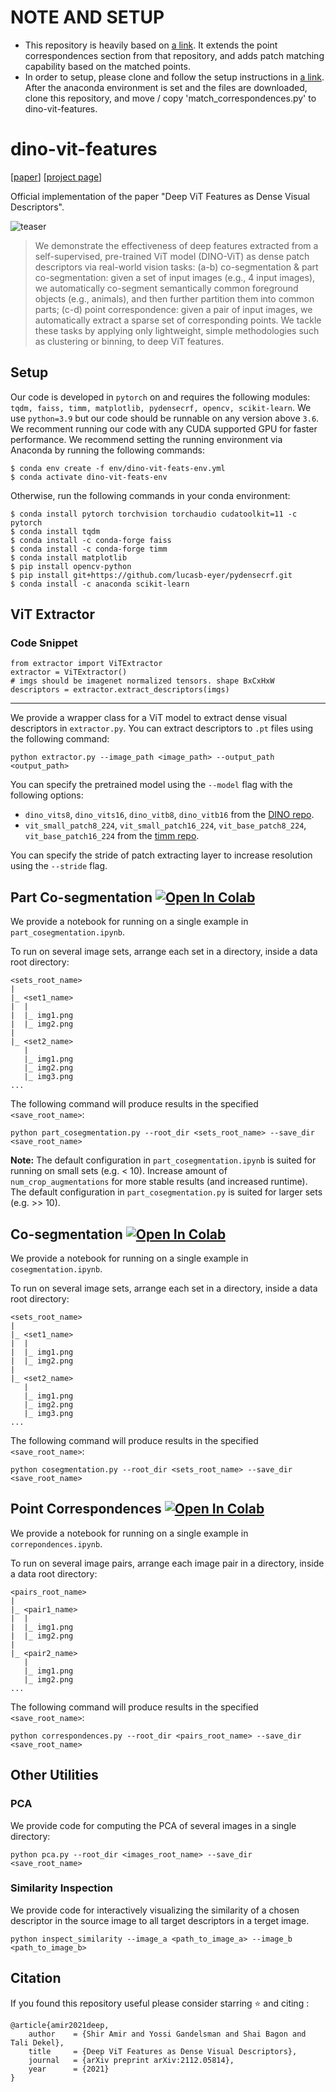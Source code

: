 # NOTE AND SETUP
- This repository is heavily based on [a link](https://github.com/ShirAmir/dino-vit-features).
It extends the point correspondences section from that repository, and adds patch matching capability based on the matched points.
- In order to setup, please clone and follow the setup instructions in [a link](https://github.com/ShirAmir/dino-vit-features). After the anaconda environment is set and the files are downloaded, clone this repository, and move / copy 'match_correspondences.py' to dino-vit-features.


# dino-vit-features
[[paper](https://arxiv.org/abs/2112.05814)] [[project page](https://dino-vit-features.github.io)]

Official implementation of the paper "Deep ViT Features as Dense Visual Descriptors".

![teaser](./assets/teaser.png)

>We demonstrate the effectiveness of deep features extracted from a self-supervised, pre-trained ViT model (DINO-ViT) as dense patch descriptors via real-world vision tasks: 
(a-b) co-segmentation & part co-segmentation: given a set of input images (e.g., 4 input images), we automatically co-segment semantically
common foreground objects (e.g., animals), and then further partition them into common parts; (c-d) point correspondence:
given a pair of input images, we automatically extract a sparse set of corresponding points. We tackle these tasks by applying
only lightweight, simple methodologies such as clustering or binning, to deep ViT features.

## Setup
Our code is developed in `pytorch` on and requires the following modules: `tqdm, faiss, timm, matplotlib, pydensecrf, opencv, scikit-learn`.
We use `python=3.9` but our code should be runnable on any version above `3.6`.
We recomment running our code with any CUDA supported GPU for faster performance.
We recommend setting the running environment via Anaconda by running the following commands:
```
$ conda env create -f env/dino-vit-feats-env.yml
$ conda activate dino-vit-feats-env
```
Otherwise, run the following commands in your conda environment:
```
$ conda install pytorch torchvision torchaudio cudatoolkit=11 -c pytorch
$ conda install tqdm
$ conda install -c conda-forge faiss
$ conda install -c conda-forge timm 
$ conda install matplotlib
$ pip install opencv-python
$ pip install git+https://github.com/lucasb-eyer/pydensecrf.git
$ conda install -c anaconda scikit-learn
```

## ViT Extractor

### Code Snippet
```
from extractor import ViTExtractor
extractor = ViTExtractor()
# imgs should be imagenet normalized tensors. shape BxCxHxW
descriptors = extractor.extract_descriptors(imgs) 
```
---
We provide a wrapper class for a ViT model to extract dense visual descriptors in `extractor.py`.
You can extract descriptors to `.pt` files using the following command:
```
python extractor.py --image_path <image_path> --output_path <output_path>
```
You can specify the pretrained model using the `--model` flag with the following options:
* `dino_vits8`, `dino_vits16`, `dino_vitb8`, `dino_vitb16` from the [DINO repo](https://github.com/facebookresearch/dino).
* `vit_small_patch8_224`, `vit_small_patch16_224`, `vit_base_patch8_224`, `vit_base_patch16_224` from the [timm repo](https://github.com/rwightman/pytorch-image-models/tree/master/timm).

You can specify the stride of patch extracting layer to increase resolution using the `--stride` flag.

## Part Co-segmentation [![Open In Colab](https://colab.research.google.com/assets/colab-badge.svg)](http://colab.research.google.com/github/shiramir/dino-vit-features/blob/main/part_cosegmentation.ipynb)
We provide a notebook for running on a single example in `part_cosegmentation.ipynb`. 

To run on several image sets, arrange each set in a directory, inside a data root directory:

```
<sets_root_name>
|
|_ <set1_name>
|  |
|  |_ img1.png
|  |_ img2.png
|   
|_ <set2_name>
   |
   |_ img1.png
   |_ img2.png
   |_ img3.png
...
```
The following command will produce results in the specified `<save_root_name>`:
```
python part_cosegmentation.py --root_dir <sets_root_name> --save_dir <save_root_name>
```

**Note:** The default configuration in `part_cosegmentation.ipynb` is suited for running on small sets (e.g. < 10). Increase amount of `num_crop_augmentations` for more stable results (and increased runtime). The default configuration in `part_cosegmentation.py` is suited for larger sets (e.g. >> 10).

## Co-segmentation [![Open In Colab](https://colab.research.google.com/assets/colab-badge.svg)](http://colab.research.google.com/github/shiramir/dino-vit-features/blob/main/cosegmentation.ipynb)
We provide a notebook for running on a single example in `cosegmentation.ipynb`. 

To run on several image sets, arrange each set in a directory, inside a data root directory:

```
<sets_root_name>
|
|_ <set1_name>
|  |
|  |_ img1.png
|  |_ img2.png
|   
|_ <set2_name>
   |
   |_ img1.png
   |_ img2.png
   |_ img3.png
...
```
The following command will produce results in the specified `<save_root_name>`:
```
python cosegmentation.py --root_dir <sets_root_name> --save_dir <save_root_name>
```


## Point Correspondences [![Open In Colab](https://colab.research.google.com/assets/colab-badge.svg)](http://colab.research.google.com/github/shiramir/dino-vit-features/blob/main/correspondences.ipynb)
We provide a notebook for running on a single example in `correpondences.ipynb`. 

To run on several image pairs, arrange each image pair in a directory, inside a data root directory:

```
<pairs_root_name>
|
|_ <pair1_name>
|  |
|  |_ img1.png
|  |_ img2.png
|   
|_ <pair2_name>
   |
   |_ img1.png
   |_ img2.png
...
```
The following command will produce results in the specified `<save_root_name>`:
```
python correspondences.py --root_dir <pairs_root_name> --save_dir <save_root_name>
```

## Other Utilities
### PCA
We provide code for computing the PCA of several images in a single directory:
```
python pca.py --root_dir <images_root_name> --save_dir <save_root_name>
```

### Similarity Inspection
We provide code for interactively visualizing the similarity of a chosen descriptor in the source image to all target descriptors in a terget image.
```
python inspect_similarity --image_a <path_to_image_a> --image_b <path_to_image_b>
```


## Citation
If you found this repository useful please consider starring ⭐ and citing :
```
@article{amir2021deep,
    author    = {Shir Amir and Yossi Gandelsman and Shai Bagon and Tali Dekel},
    title     = {Deep ViT Features as Dense Visual Descriptors},
    journal   = {arXiv preprint arXiv:2112.05814},
    year      = {2021}
}
```
